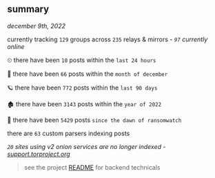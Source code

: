 
## summary
_december 9th, 2022_

currently tracking `129` groups across `235` relays & mirrors - _`97` currently online_

⏲ there have been `10` posts within the `last 24 hours`

🦈 there have been `66` posts within the `month of december`

🪐 there have been `772` posts within the `last 90 days`

🏚 there have been `3143` posts within the `year of 2022`

🦕 there have been `5429` posts `since the dawn of ransomwatch`

there are `63` custom parsers indexing posts

_`20` sites using v2 onion services are no longer indexed - [support.torproject.org](https://support.torproject.org/onionservices/v2-deprecation/)_

> see the project [README](https://github.com/joshhighet/ransomwatch#ransomwatch--) for backend technicals
